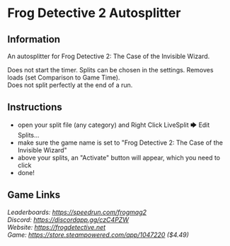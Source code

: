 # Frog Detective 2 Autosplitter
## Information
An autosplitter for Frog Detective 2: The Case of the Invisible Wizard.

Does not start the timer. Splits can be chosen in the settings. Removes loads (set Comparison to Game Time).  
Does not split perfectly at the end of a run.
## Instructions
* open your split file (any category) and Right Click LiveSplit 🡆 Edit Splits...
* make sure the game name is set to "Frog Detective 2: The Case of the Invisible Wizard"
* above your splits, an "Activate" button will appear, which you need to click
* done!
## Game Links
*Leaderboards: https://speedrun.com/frogmag2*  
*Discord: https://discordapp.gg/czC4PZW*  
*Website: https://frogdetective.net*  
*Game: https://store.steampowered.com/app/1047220 ($4.49)*
